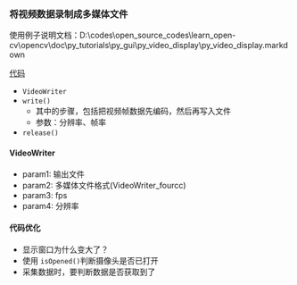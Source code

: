 ### 将视频数据录制成多媒体文件

使用例子说明文档：D:\codes\open_source_codes\learn_open-cv\opencv\doc\py_tutorials\py_gui\py_video_display\py_video_display.markdown

[代码](./../video_convert_multi-media.py)

- `VideoWriter`
- `write()`  
  - 其中的步骤，包括把视频帧数据先编码，然后再写入文件
  - 参数：分辨率、帧率
- `release()`

#### VideoWriter

- param1: 输出文件
- param2: 多媒体文件格式(VideoWriter_fourcc) 
- param3: fps
- param4: 分辨率

#### 代码优化

- 显示窗口为什么变大了？
- 使用 `isOpened()`判断摄像头是否已打开
- 采集数据时，要判断数据是否获取到了
